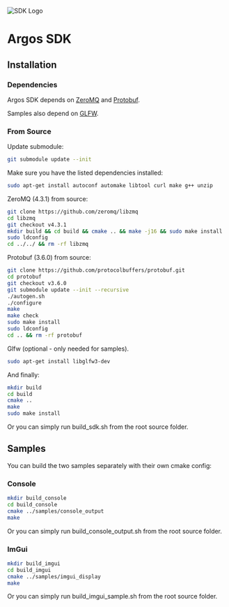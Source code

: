![SDK Logo](https://gitlab.com/stefano6/sdk_public_test/blob/master/images/Logo.png)
# Argos SDK

## Installation

### Dependencies

Argos SDK depends on [ZeroMQ](http://zeromq.org/intro:get-the-software) and [Protobuf](https://developers.google.com/protocol-buffers/).

Samples also depend on [GLFW](https://www.glfw.org/).

### From Source

Update submodule:

```bash
git submodule update --init
```

Make sure you have the listed dependencies installed:

```bash
sudo apt-get install autoconf automake libtool curl make g++ unzip
```

ZeroMQ (4.3.1) from source:

```bash
git clone https://github.com/zeromq/libzmq
cd libzmq
git checkout v4.3.1
mkdir build && cd build && cmake .. && make -j16 && sudo make install
sudo ldconfig
cd ../../ && rm -rf libzmq
```

Protobuf (3.6.0) from source:

```bash
git clone https://github.com/protocolbuffers/protobuf.git
cd protobuf
git checkout v3.6.0
git submodule update --init --recursive
./autogen.sh
./configure
make
make check
sudo make install
sudo ldconfig
cd .. && rm -rf protobuf
```

Glfw (optional - only needed for samples).

```bash
sudo apt-get install libglfw3-dev
```

And finally:

```bash
mkdir build
cd build
cmake ..
make
sudo make install
```

Or you can simply run build_sdk.sh from the root source folder.

## Samples

You can build the two samples separately with their own cmake config:

### Console

```bash
mkdir build_console
cd build_console
cmake ../samples/console_output
make
```

Or you can simply run build_console_output.sh from the root source folder.

### ImGui

```bash
mkdir build_imgui
cd build_imgui
cmake ../samples/imgui_display
make
```

Or you can simply run build_imgui_sample.sh from the root source folder.
